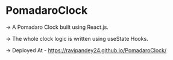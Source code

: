 # PomadaroClock

-> A Pomadaro Clock built using React.js.

-> The whole clock logic is written using useState Hooks.

-> Deployed At -  https://ravipandey24.github.io/PomadaroClock/
